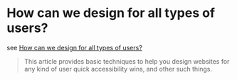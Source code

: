 # How can we design for all types of users?

see [How can we design for all types of users?](https://developer.mozilla.org/en-US/docs/Learn/Common_questions/Design_for_all_types_of_users)

> This article provides basic techniques to help you design websites for any kind of user quick accessibility wins, and other such things.

## 
